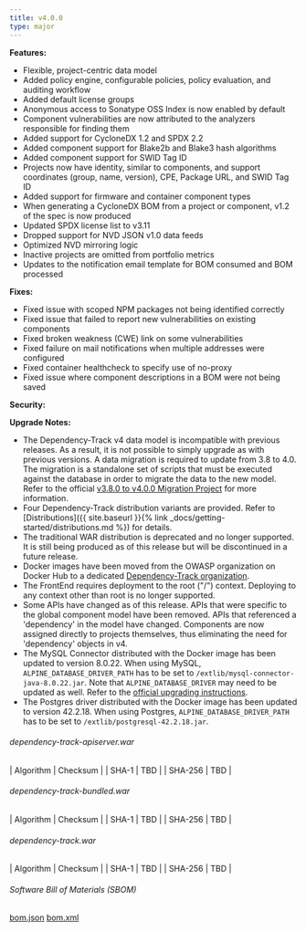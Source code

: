 ```yaml
---
title: v4.0.0
type: major
---
```


**Features:**
* Flexible, project-centric data model
* Added policy engine, configurable policies, policy evaluation, and auditing workflow
* Added default license groups
* Anonymous access to Sonatype OSS Index is now enabled by default
* Component vulnerabilities are now attributed to the analyzers responsible for finding them 
* Added support for CycloneDX 1.2 and SPDX 2.2
* Added component support for Blake2b and Blake3 hash algorithms
* Added component support for SWID Tag ID
* Projects now have identity, similar to components, and support coordinates (group, name, version), CPE, Package URL, and SWID Tag ID
* Added support for firmware and container component types
* When generating a CycloneDX BOM from a project or component, v1.2 of the spec is now produced
* Updated SPDX license list to v3.11
* Dropped support for NVD JSON v1.0 data feeds
* Optimized NVD mirroring logic
* Inactive projects are omitted from portfolio metrics
* Updates to the notification email template for BOM consumed and BOM processed

**Fixes:**
* Fixed issue with scoped NPM packages not being identified correctly
* Fixed issue that failed to report new vulnerabilities on existing components
* Fixed broken weakness (CWE) link on some vulnerabilities
* Fixed failure on mail notifications when multiple addresses were configured
* Fixed container healthcheck to specify use of no-proxy
* Fixed issue where component descriptions in a BOM were not being saved


**Security:**


**Upgrade Notes:**
* The Dependency-Track v4 data model is incompatible with previous releases. As a result, it is not possible to simply upgrade as with previous versions. A data migration is required to update from 3.8 to 4.0. The migration is a standalone set of scripts that must be executed against the database in order to migrate the data to the new model. Refer to the official [v3.8.0 to v4.0.0 Migration Project](https://github.com/DependencyTrack/v3.8.0-v4.0.0-migration) for more information.
* Four Dependency-Track distribution variants are provided. Refer to [Distributions]({{ site.baseurl }}{% link _docs/getting-started/distributions.md %}) for details.
* The traditional WAR distribution is deprecated and no longer supported. It is still being produced as of this release but will be discontinued in a future release.
* Docker images have been moved from the OWASP organization on Docker Hub to a dedicated [Dependency-Track organization](https://hub.docker.com/u/dependencytrack).
* The FrontEnd requires deployment to the root ("/") context. Deploying to any context other than root is no longer supported.
* Some APIs have changed as of this release. APIs that were specific to the global component model have been removed. APIs that referenced a 'dependency' in the model have changed. Components are now assigned directly to projects themselves, thus eliminating the need for 'dependency' objects in v4.
* The MySQL Connector distributed with the Docker image has been updated to version 8.0.22. When using MySQL, `ALPINE_DATABASE_DRIVER_PATH` has to be set to `/extlib/mysql-connector-java-8.0.22.jar`. Note that `ALPINE_DATABASE_DRIVER` may need to be updated as well. Refer to the [official upgrading instructions](https://dev.mysql.com/doc/connector-j/8.0/en/connector-j-upgrading-to-8.0.html).
* The Postgres driver distributed with the Docker image has been updated to version 42.2.18. When using Postgres, `ALPINE_DATABASE_DRIVER_PATH` has to be set to `/extlib/postgresql-42.2.18.jar`.

###### dependency-track-apiserver.war

| Algorithm | Checksum |
| SHA-1     | TBD |
| SHA-256   | TBD |

###### dependency-track-bundled.war

| Algorithm | Checksum |
| SHA-1     | TBD |
| SHA-256   | TBD |

###### dependency-track.war

| Algorithm | Checksum |
| SHA-1     | TBD |
| SHA-256   | TBD |

###### Software Bill of Materials (SBOM) ######

[bom.json](https://github.com/DependencyTrack/dependency-track/releases/download/4.0.0/bom.json)
[bom.xml](https://github.com/DependencyTrack/dependency-track/releases/download/4.0.0/bom.xml)
